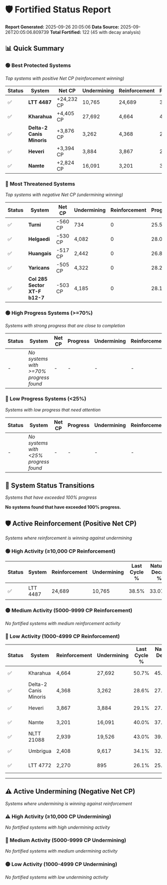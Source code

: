 # 🛡️ Fortified Status Report

**Report Generated:** 2025-09-26 20:05:06
**Data Source:** 2025-09-26T20:05:06.809739
**Total Fortified:** 122 (45 with decay analysis)

## 📊 Quick Summary

### 🟢 **Best Protected Systems**
*Top systems with positive Net CP (reinforcement winning)*

| Status | System | Net CP | Undermining | Reinforcement | Progress |
|--------|--------|--------|-------------|---------------|----------|
| ✅ | **LTT 4487** | +24,232 CP | 10,765 | 24,689 | 36.8% |
| ✅ | **Kharahua** | +4,405 CP | 27,692 | 4,664 | 46.4% |
| ✅ | **Delta-2 Canis Minoris** | +3,876 CP | 3,262 | 4,368 | 28.1% |
| ✅ | **Heveri** | +3,394 CP | 3,884 | 3,867 | 28.5% |
| ✅ | **Namte** | +2,824 CP | 16,091 | 3,201 | 37.5% |

### 🔴 **Most Threatened Systems**
*Top systems with negative Net CP (undermining winning)*

| Status | System | Net CP | Undermining | Reinforcement | Progress |
|--------|--------|--------|-------------|---------------|----------|
| ✅ | **Turni** | -560 CP | 734 | 0 | 25.5% |
| ✅ | **Helgaedi** | -530 CP | 4,082 | 0 | 28.0% |
| ✅ | **Huangais** | -517 CP | 2,442 | 0 | 26.8% |
| ✅ | **Yaricans** | -505 CP | 4,322 | 0 | 28.2% |
| ✅ | **Col 285 Sector XT-F b12-7** | -503 CP | 4,185 | 0 | 28.1% |

### 🟢 **High Progress Systems (>=70%)**
*Systems with strong progress that are close to completion*

| Status | System | Net CP | Progress | Undermining | Reinforcement |
|--------|--------|--------|----------|-------------|---------------|
| - | *No systems with >=70% progress found* | - | - | - | - |

### 🔴 **Low Progress Systems (<25%)**
*Systems with low progress that need attention*

| Status | System | Net CP | Progress | Undermining | Reinforcement |
|--------|--------|--------|----------|-------------|---------------|
| - | *No systems with <25% progress found* | - | - | - | - |
## 🔄 System Status Transitions
*Systems that have exceeded 100% progress*

**No systems found that have exceeded 100% progress.**

## 🛡️ Active Reinforcement (Positive Net CP)
*Systems where reinforcement is winning against undermining*

### 🟢 High Activity (≥10,000 CP Reinforcement)

| Status | System | Reinforcement | Undermining | Last Cycle % | Natural Decay % | Current Progress % | Current CP | Net CP | Activity |
|--------|--------|---------------|-------------|--------------|-----------------|-------------------|------------|--------|----------|
| ✅ | LTT 4487 | 24,689 | 10,765 | 38.5% | 33.07% | 36.8% | 239,200 | +24,232 | 🟢 High Reinforcement |

### 🟡 Medium Activity (5000-9999 CP Reinforcement)

*No fortified systems with medium reinforcement activity*

### 🔴 Low Activity (1000-4999 CP Reinforcement)

| Status | System | Reinforcement | Undermining | Last Cycle % | Natural Decay % | Current Progress % | Current CP | Net CP | Activity |
|--------|--------|---------------|-------------|--------------|-----------------|-------------------|------------|--------|----------|
| ✅ | Kharahua | 4,664 | 27,692 | 50.7% | 45.72% | 46.4% | 301,600 | +4,405 | 🔵 Low Reinforcement |
| ✅ | Delta-2 Canis Minoris | 4,368 | 3,262 | 28.6% | 27.50% | 28.1% | 182,650 | +3,876 | 🔵 Low Reinforcement |
| ✅ | Heveri | 3,867 | 3,884 | 29.1% | 27.98% | 28.5% | 185,249 | +3,394 | 🔵 Low Reinforcement |
| ✅ | Namte | 3,201 | 16,091 | 40.0% | 37.07% | 37.5% | 243,750 | +2,824 | 🔵 Low Reinforcement |
| ✅ | NLTT 21088 | 2,939 | 19,526 | 43.0% | 39.61% | 40.0% | 260,000 | +2,565 | 🔵 Low Reinforcement |
| ✅ | Umbrigua | 2,408 | 9,617 | 34.1% | 32.29% | 32.6% | 211,900 | +2,036 | 🔵 Low Reinforcement |
| ✅ | LTT 4772 | 2,270 | 895 | 26.1% | 25.73% | 26.0% | 169,000 | +1,746 | 🔵 Low Reinforcement |


---

## ⚠️ Active Undermining (Negative Net CP)
*Systems where undermining is winning against reinforcement*

### ⚠️ High Activity (≥10,000 CP Undermining)

*No fortified systems with high undermining activity*

### 🔶 Medium Activity (5000-9999 CP Undermining)

*No fortified systems with medium undermining activity*

### 🟡 Low Activity (1000-4999 CP Undermining)

*No fortified systems with low undermining activity*
